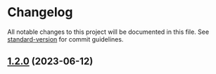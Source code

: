 # Changelog

All notable changes to this project will be documented in this file. See [standard-version](https://github.com/conventional-changelog/standard-version) for commit guidelines.

## [1.2.0](https://github.com/syyclops/syylibjs/compare/v1.1.0...v1.2.0) (2023-06-12)

